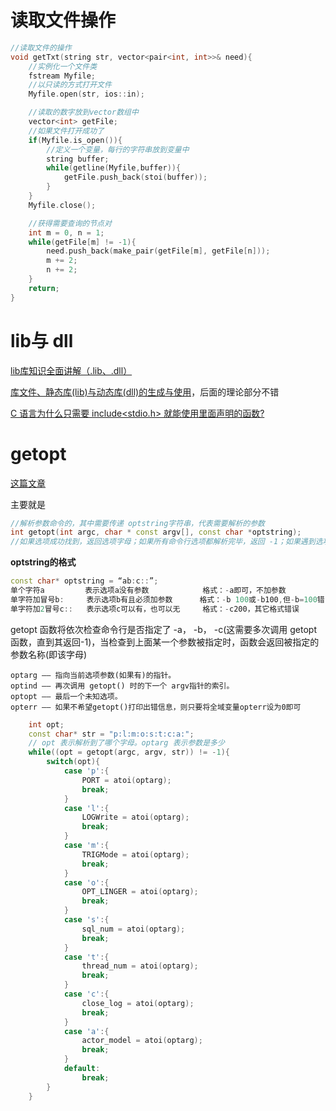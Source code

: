 # 读取文件操作

```C++
//读取文件的操作
void getTxt(string str, vector<pair<int, int>>& need){
    //实例化一个文件类
    fstream Myfile;
    //以只读的方式打开文件
    Myfile.open(str, ios::in);

    //读取的数字放到vector数组中
    vector<int> getFile;
    //如果文件打开成功了
    if(Myfile.is_open()){
        //定义一个变量，每行的字符串放到变量中
        string buffer;
        while(getline(Myfile,buffer)){
            getFile.push_back(stoi(buffer));
        }  
    }
    Myfile.close();

    //获得需要查询的节点对
    int m = 0, n = 1;
    while(getFile[m] != -1){
        need.push_back(make_pair(getFile[m], getFile[n]));
        m += 2;
        n += 2;
    }
    return;
}
```



# lib与 dll

[lib库知识全面讲解（.lib、.dll）](https://blog.csdn.net/zxmyoung/article/details/119643260?spm=1001.2101.3001.6650.2&utm_medium=distribute.pc_relevant.none-task-blog-2%7Edefault%7EBlogCommendFromBaidu%7ERate-2-119643260-blog-90750731.pc_relevant_layerdownloadsortv1&depth_1-utm_source=distribute.pc_relevant.none-task-blog-2%7Edefault%7EBlogCommendFromBaidu%7ERate-2-119643260-blog-90750731.pc_relevant_layerdownloadsortv1&utm_relevant_index=3)

[库文件、静态库(lib)与动态库(dll)的生成与使用](https://blog.csdn.net/SwordArcher/article/details/81560401)，后面的理论部分不错

[C 语言为什么只需要 include<stdio.h> 就能使用里面声明的函数?](https://www.zhihu.com/question/389126944/answer/1169709964)



# getopt

[这篇文章](https://www.cnblogs.com/x2i0e19linux/p/11812231.html)

主要就是

```C++
//解析参数命令的，其中需要传递 optstring字符串，代表需要解析的参数
int getopt(int argc, char * const argv[], const char *optstring);
//如果选项成功找到，返回选项字母；如果所有命令行选项都解析完毕，返回 -1；如果遇到选项字符不在 optstring 中，返回字符 '?'；如果指定了参数，但是没有内容，返回字符 ‘：’
```

**optstring的格式**

```C++
const char* optstring = “ab:c::”;
单个字符a         表示选项a没有参数            格式：-a即可，不加参数
单字符加冒号b:     表示选项b有且必须加参数      格式：-b 100或-b100,但-b=100错
单字符加2冒号c::   表示选项c可以有，也可以无     格式：-c200，其它格式错误
```

getopt 函数将依次检查命令行是否指定了 -a， -b， -c(这需要多次调用 getopt 函数，直到其返回-1)，当检查到上面某一个参数被指定时，函数会返回被指定的参数名称(即该字母)

```
optarg —— 指向当前选项参数(如果有)的指针。
optind —— 再次调用 getopt() 时的下一个 argv指针的索引。
optopt —— 最后一个未知选项。
opterr —— 如果不希望getopt()打印出错信息，则只要将全域变量opterr设为0即可
```

```C++
	int opt;
    const char* str = "p:l:m:o:s:t:c:a:";
	// opt 表示解析到了哪个字母。optarg 表示参数是多少
    while((opt = getopt(argc, argv, str)) != -1){
        switch(opt){
            case 'p':{
                PORT = atoi(optarg);
                break;
            }
            case 'l':{
                LOGWrite = atoi(optarg);
                break;
            }
            case 'm':{
                TRIGMode = atoi(optarg);
                break;
            }
            case 'o':{
                OPT_LINGER = atoi(optarg);
                break;
            }
            case 's':{
                sql_num = atoi(optarg);
                break;
            }
            case 't':{
                thread_num = atoi(optarg);
                break;
            }
            case 'c':{
                close_log = atoi(optarg);
                break;
            }
            case 'a':{
                actor_model = atoi(optarg);
                break;
            }
            default:
                break;
        }
    }
```

